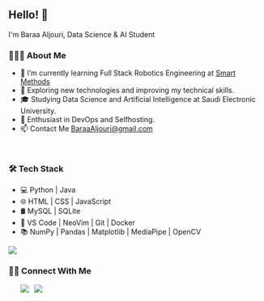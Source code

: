 <h2> Hello! 👋 </h2>
I'm Baraa Aljouri, Data Science & AI Student

<h3> 👨🏻‍💻 About Me </h3>

- 🔭 I’m currently learning Full Stack Robotics Engineering at <a href="https://s-m.com.sa/"> Smart Methods </a>
- 🔎 Exploring new technologies and improving my technical skills.
- 🎓 Studying Data Science and Artificial Intelligence at Saudi Electronic University.
- 🌱 Enthusiast in DevOps and Selfhosting.
- 📫 Contact Me BaraaAljouri@gmail.com
<!-- - 😄 My website: https://baraa.top -->

&nbsp;

<h3> 🛠 Tech Stack </h3>

- 💻 Python | Java
- 🌐 HTML | CSS | JavaScript 
- 🛢 MySQL | SQLite
- 🔧 VS Code | NeoVim | Git | Docker
- 📚 NumPy | Pandas | Matplotlib | MediaPipe | OpenCV

![](https://hit.yhype.me/github/profile?account_id=39034192)

<h3> 🤝🏻 Connect With Me </h3>
<p>
&nbsp; &nbsp; &nbsp; <a href="https://www.linkedin.com/in/baraaaljouri"><img src="https://img.icons8.com/?size=48&id=13930&format=png"></a>
&nbsp; <a href="mailto:BaraaAljouri@gmail.com"><img src="https://img.icons8.com/?size=48&id=P7UIlhbpWzZm&format=png"></a>
</p>


<!-- [Top Langs](https://github-readme-stats.vercel.app/api/top-langs/?username=itsbaraa&layout=compact&text_color=daf7dc&bg_color=151515) -->
<!--![Baraa GitHub stats](https://github-readme-stats.vercel.app/api?username=itsbaraa&theme=github_dark&show_icons=true) -->
